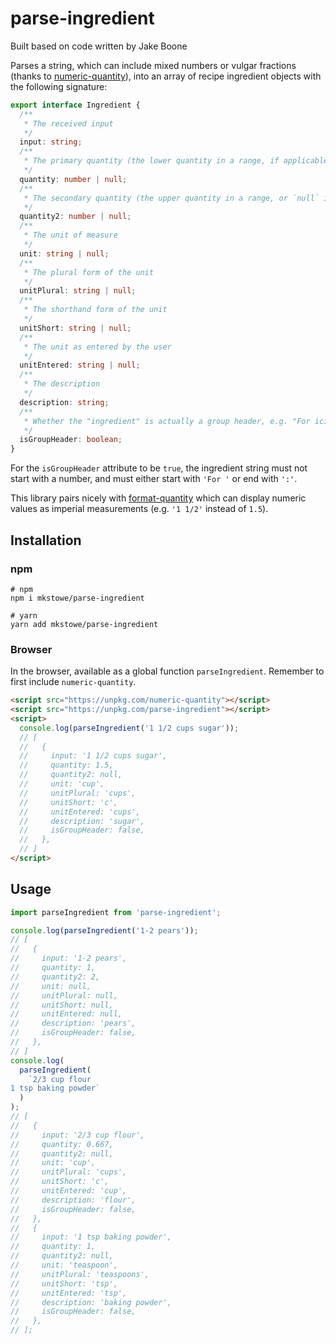 # parse-ingredient

Built based on code written by Jake Boone

Parses a string, which can include mixed numbers or vulgar fractions (thanks to [numeric-quantity](https://www.npmjs.com/package/numeric-quantity)), into an array of recipe ingredient objects with the following signature:

```ts
export interface Ingredient {
  /**
   * The received input
   */
  input: string;
  /**
   * The primary quantity (the lower quantity in a range, if applicable)
   */
  quantity: number | null;
  /**
   * The secondary quantity (the upper quantity in a range, or `null` if not applicable)
   */
  quantity2: number | null;
  /**
   * The unit of measure
   */
  unit: string | null;
  /**
   * The plural form of the unit
   */
  unitPlural: string | null;
  /**
   * The shorthand form of the unit
   */
  unitShort: string | null;
  /**
   * The unit as entered by the user
   */
  unitEntered: string | null;
  /**
   * The description
   */
  description: string;
  /**
   * Whether the "ingredient" is actually a group header, e.g. "For icing:"
   */
  isGroupHeader: boolean;
}
```

For the `isGroupHeader` attribute to be `true`, the ingredient string must not start with a number, and must either start with `'For '` or end with `':'`.

This library pairs nicely with [format-quantity](https://www.npmjs.com/package/format-quantity) which can display numeric values as imperial measurements (e.g. `'1 1/2'` instead of `1.5`).

## Installation

### npm

```shell
# npm
npm i mkstowe/parse-ingredient

# yarn
yarn add mkstowe/parse-ingredient
```

### Browser

In the browser, available as a global function `parseIngredient`. Remember to first include `numeric-quantity`.

```html
<script src="https://unpkg.com/numeric-quantity"></script>
<script src="https://unpkg.com/parse-ingredient"></script>
<script>
  console.log(parseIngredient('1 1/2 cups sugar'));
  // [
  //   {
  //     input: '1 1/2 cups sugar',
  //     quantity: 1.5,
  //     quantity2: null,
  //     unit: 'cup',
  //     unitPlural: 'cups',
  //     unitShort: 'c',
  //     unitEntered: 'cups',
  //     description: 'sugar',
  //     isGroupHeader: false,
  //   },
  // ]
</script>
```

## Usage

```js
import parseIngredient from 'parse-ingredient';

console.log(parseIngredient('1-2 pears'));
// [
//   {
//     input: '1-2 pears',
//     quantity: 1,
//     quantity2: 2,
//     unit: null,
//     unitPlural: null,
//     unitShort: null,
//     unitEntered: null,
//     description: 'pears',
//     isGroupHeader: false,
//   },
// ]
console.log(
  parseIngredient(
    `2/3 cup flour
1 tsp baking powder`
  )
);
// [
//   {
//     input: '2/3 cup flour',
//     quantity: 0.667,
//     quantity2: null,
//     unit: 'cup',
//     unitPlural: 'cups',
//     unitShort: 'c',
//     unitEntered: 'cup',
//     description: 'flour',
//     isGroupHeader: false,
//   },
//   {
//     input: '1 tsp baking powder',
//     quantity: 1,
//     quantity2: null,
//     unit: 'teaspoon',
//     unitPlural: 'teaspoons',
//     unitShort: 'tsp',
//     unitEntered: 'tsp',
//     description: 'baking powder',
//     isGroupHeader: false,
//   },
// ];
```
